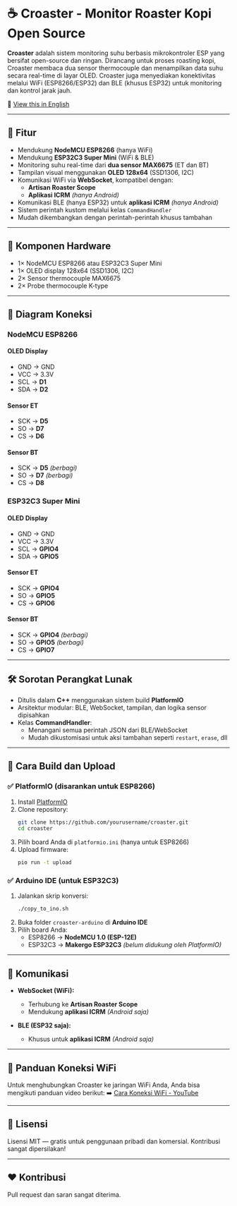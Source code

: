 # ☕ Croaster - Monitor Roaster Kopi Open Source

**Croaster** adalah sistem monitoring suhu berbasis mikrokontroler ESP yang bersifat open-source dan ringan. Dirancang untuk proses roasting kopi, Croaster membaca dua sensor thermocouple dan menampilkan data suhu secara real-time di layar OLED. Croaster juga menyediakan konektivitas melalui WiFi (ESP8266/ESP32) dan BLE (khusus ESP32) untuk monitoring dan kontrol jarak jauh.

📄 [View this in English](README.md)

---

## 🚀 Fitur

- Mendukung **NodeMCU ESP8266** (hanya WiFi)
- Mendukung **ESP32C3 Super Mini** (WiFi & BLE)
- Monitoring suhu real-time dari **dua sensor MAX6675** (ET dan BT)
- Tampilan visual menggunakan **OLED 128x64** (SSD1306, I2C)
- Komunikasi WiFi via **WebSocket**, kompatibel dengan:
  - **Artisan Roaster Scope**
  - **Aplikasi ICRM** *(hanya Android)*
- Komunikasi BLE (hanya ESP32) untuk **aplikasi ICRM** *(hanya Android)*
- Sistem perintah kustom melalui kelas `CommandHandler`
- Mudah dikembangkan dengan perintah-perintah khusus tambahan

---

## 🧩 Komponen Hardware

- 1× NodeMCU ESP8266 atau ESP32C3 Super Mini
- 1× OLED display 128x64 (SSD1306, I2C)
- 2× Sensor thermocouple MAX6675
- 2× Probe thermocouple K-type

---

## 🔌 Diagram Koneksi

### NodeMCU ESP8266

#### OLED Display

- GND → GND
- VCC → 3.3V
- SCL → **D1**
- SDA → **D2**

#### Sensor ET

- SCK → **D5**
- SO  → **D7**
- CS  → **D6**

#### Sensor BT

- SCK → **D5** *(berbagi)*
- SO  → **D7** *(berbagi)*
- CS  → **D8**

### ESP32C3 Super Mini

#### OLED Display

- GND → GND
- VCC → 3.3V
- SCL → **GPIO4**
- SDA → **GPIO5**

#### Sensor ET

- SCK → **GPIO4**
- SO  → **GPIO5**
- CS  → **GPIO6**

#### Sensor BT

- SCK → **GPIO4** *(berbagi)*
- SO  → **GPIO5** *(berbagi)*
- CS  → **GPIO7**

---

## 🛠 Sorotan Perangkat Lunak

- Ditulis dalam **C++** menggunakan sistem build **PlatformIO**
- Arsitektur modular: BLE, WebSocket, tampilan, dan logika sensor dipisahkan
- Kelas **CommandHandler**:
  - Menangani semua perintah JSON dari BLE/WebSocket
  - Mudah dikustomisasi untuk aksi tambahan seperti `restart`, `erase`, dll

---

## 🔧 Cara Build dan Upload

### ✅ PlatformIO (disarankan untuk ESP8266)

1. Install [PlatformIO](https://platformio.org/)
2. Clone repository:
   ```bash
   git clone https://github.com/yourusername/croaster.git
   cd croaster
   ```
3. Pilih board Anda di `platformio.ini` (hanya untuk ESP8266)
4. Upload firmware:
   ```bash
   pio run -t upload
   ```

### ✅ Arduino IDE (untuk ESP32C3)

1. Jalankan skrip konversi:
   ```bash
   ./copy_to_ino.sh
   ```
2. Buka folder `croaster-arduino` di **Arduino IDE**
3. Pilih board Anda:
   - ESP8266 → **NodeMCU 1.0 (ESP-12E)**
   - ESP32C3 → **Makergo ESP32C3** *(belum didukung oleh PlatformIO)*

---



## 📡 Komunikasi

- **WebSocket (WiFi):**

  - Terhubung ke **Artisan Roaster Scope**
  - Mendukung **aplikasi ICRM** *(Android saja)*

- **BLE (ESP32 saja):**

  - Khusus untuk **aplikasi ICRM** *(Android saja)*

---
## 🔗 Panduan Koneksi WiFi

Untuk menghubungkan Croaster ke jaringan WiFi Anda, Anda bisa mengikuti panduan video berikut: ➡️ [Cara Koneksi WiFi - YouTube](https://www.youtube.com/watch?v=esNiudoCEcU\&t=434s)

---

## 📘 Lisensi

Lisensi MIT — gratis untuk penggunaan pribadi dan komersial. Kontribusi sangat dipersilakan!

---

## ❤️ Kontribusi

Pull request dan saran sangat diterima.


